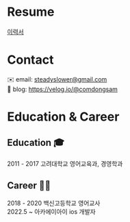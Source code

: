 # Resume
[이력서](https://steadyslower.notion.site/bfc59864886f4840a54e8de4a73fd9a3)

# Contact
✉️ email: steadyslower@gmail.com  
📖 blog: https://velog.io/@comdongsam

# Education & Career
## Education 🎓
2011 - 2017 고려대학교 영어교육과, 경영학과
## Career 👨‍🏫
2018 - 2020 백신고등학교 영어교사  
2022.5 ~ 아카에이아이 ios 개발자
